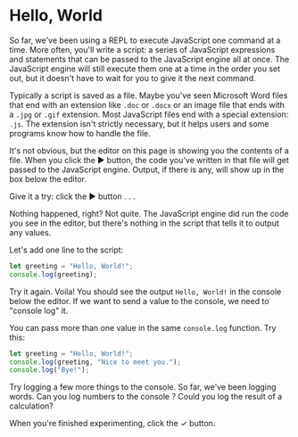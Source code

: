 # Hello, World

So far, we've been using a REPL to execute JavaScript one command at a time.
More often, you'll write a script: a series of JavaScript expressions and
statements that can be passed to the JavaScript engine all at once. The
JavaScript engine will still execute them one at a time in the order you set
out, but it doesn't have to wait for you to give it the next command.

Typically a script is saved as a file. Maybe you've seen Microsoft Word files
that end with an extension like `.doc` or `.docx` or an image file that ends
with a `.jpg` or `.gif` extension. Most JavaScript files end with a special
extension: `.js`. The extension isn't strictly necessary, but it helps users
and some programs know how to handle the file.

It's not obvious, but the editor on this page is showing you the contents of a
file. When you click the ▶ button, the code you've written in that file will
get passed to the JavaScript engine. Output, if there is any, will show up in
the box below the editor.

Give it a try: click the ▶ button . . .

Nothing happened, right? Not quite. The JavaScript engine did run the code you
see in the editor, but there's nothing in the script that tells it to output any
values.

Let's add one line to the script:

```javascript
let greeting = "Hello, World!";
console.log(greeting);
```

Try it again. Voila! You should see the output `Hello, World!` in the console
below the editor. If we want to send a value to the console, we need to
"console log" it.

You can pass more than one value in the same `console.log` function. Try this:

```javascript
let greeting = "Hello, World!";
console.log(greeting, "Nice to meet you.");
console.log("Bye!");
```

Try logging a few more things to the console. So far, we've been logging words.
Can you log numbers to the console ? Could you log the result of a calculation?

When you're finished experimenting, click the ✓ button.
